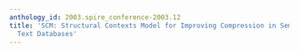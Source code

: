 ```yaml
---
anthology_id: 2003.spire_conference-2003.12
title: 'SCM: Structural Contexts Model for Improving Compression in Semistructured
  Text Databases'
---
```

